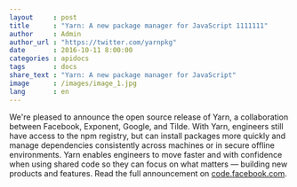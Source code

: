 ```yaml
---
layout     : post
title      : "Yarn: A new package manager for JavaScript 1111111"
author     : Admin
author_url : "https://twitter.com/yarnpkg"
date       : 2016-10-11 8:00:00
categories : apidocs
tags       : docs
share_text : "Yarn: A new package manager for JavaScript"
image      : /images/image_1.jpg
lang       : en
---
```


We're pleased to announce the open source release of Yarn, a collaboration between Facebook, Exponent, Google, and Tilde. With Yarn, engineers still have access to the npm registry, but can install packages more quickly and manage dependencies consistently across machines or in secure offline environments. Yarn enables engineers to move faster and with confidence when using shared code so they can focus on what matters — building new products and features. Read the full announcement on [code.facebook.com](https://code.facebook.com/posts/1840075619545360).